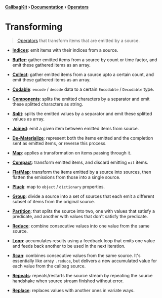 #### [CallbagKit][Callbag] › [Documentation][Documentation] › [Operators][Operators]
# Transforming

> [Operators][Operators] that transform items that are emitted by a source.

- [**Indices**][Indices]: emit items with their indices from a source.

- [**Buffer**][Buffer]: gather emitted items from a source by count or time factor,
  and emit these gathered items as an array.

- [**Collect**][Collect]: gather emitted items from a source upto a certain count,
  and emit these gathered items as an array.

- [**Codable**][Codable]: `encode` / `decode` data to a certain `Encodable` / `Decodable` type.

- [**Components**][Components]: splits the emitted characters by a separator and
  emit these splitted characters as string.

- [**Split**][Split]: splits the emitted values by a separator and
  emit these splitted values as array.

- [**Joined**][Joined]: emit a given item between emitted items from source.

- [**De-Materialize**][De-Materialize]: represent both the items emitted and the completion sent
  as emitted items, or reverse this process.

- [**Map**][Map]: applies a transformation on items passing through it.

- [**Compact**][Compact]: transform emitted items, and discard emitting `nil` items.

- [**FlatMap**][FlatMap]: transform the items emitted by a source into sources,
  then flatten the emissions from those into a single source.

- [**Pluck**][Pluck]: map to `object` / `dictionary` properties.

- [**Group**][Group]: divide a source into a set of sources that each emit a
  different subset of items from the original source.

- [**Partition**][Partition]: that splits the source into two, one with values
  that satisfy a predicate, and another with values that don't satisfy the predicate.

- [**Reduce**][Reduce]: combine consecutive values into one value from the same source.

- [**Loop**][Loop]: accumulates results using a feedback loop that emits one
  value and feeds back another to be used in the next iteration.

- [**Scan**][Scan]: combines consecutive values from the same source. It's
  essentially like array `.reduce`, but delivers a new accumulated value for
  each value from the callbag source.

- [**Repeats**][Repeats]: repeats/restarts the source stream by repeating the
  source handshake when source stream finished without error.

- [**Replace**][Replace]: replaces values with another ones in variate ways.


[Callbag]: <../../../README.md> (Callbag)
[Documentation]: <../../README.md> (Documentation)
[Operators]: <../README.md> (Operators)

[Sources]: <../../Sources/README.md> (Sources)

[Indices]: <./Indices.md> (Indices)

[Buffer]: <./Buffer.md> (Buffer)
[Collect]: <./Collect.md> (Collect)

[Codable]: <./Codable.md> (Codable)

[Components]: <./Components.md> (Components)
[Split]: <./Split.md> (Split)
[Joined]: <./Joined.md> (Joined)

[De-Materialize]: <./De-Materialize.md> (De-Materialize)

[Map]: <./Map.md> (Map)
[Compact]: <./Compact.md> (Compact)
[FlatMap]: <./FlatMap.md> (FlatMap)
[Pluck]: <./Pluck.md> (Pluck)

[Group]: <./Group.md> (Group)
[Partition]: <./Partition.md> (Partition )

[Reduce]: <./Reduce.md> (Reduce)
[Loop]: <./Loop.md> (Loop)
[Scan]: <./Scan.md> (Scan)

[Repeats]: <./Repeats.md> (Repeats)

[Replace]: <./Replace.md> (Replace)